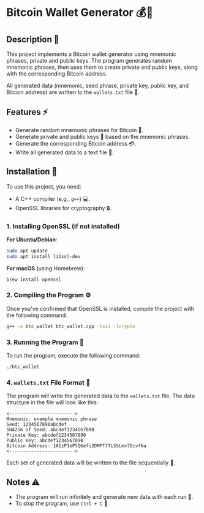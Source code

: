 # Bitcoin Wallet Generator 💰🔑

## Description 📝
This project implements a Bitcoin wallet generator using mnemonic phrases, private and public keys. The program generates random mnemonic phrases, then uses them to create private and public keys, along with the corresponding Bitcoin address.

All generated data (mnemonic, seed phrase, private key, public key, and Bitcoin address) are written to the `wallets.txt` file 📄.

## Features ⚡
- Generate random mnemonic phrases for Bitcoin 🧠.
- Generate private and public keys 🔐 based on the mnemonic phrases.
- Generate the corresponding Bitcoin address 💳.
- Write all generated data to a text file 💾.

## Installation 🚀

To use this project, you need:
- A C++ compiler (e.g., `g++`) 💻.
- OpenSSL libraries for cryptography 🔒.

### 1. Installing OpenSSL (if not installed)

**For Ubuntu/Debian**:
```bash
sudo apt update
sudo apt install libssl-dev
```

**For macOS** (using Homebrew):
```bash
brew install openssl
```

### 2. Compiling the Program ⚙️
Once you've confirmed that OpenSSL is installed, compile the project with the following command:

```bash
g++ -o btc_wallet btc_wallet.cpp -lssl -lcrypto
```

### 3. Running the Program 🚀
To run the program, execute the following command:

```bash
./btc_wallet
```

### 4. `wallets.txt` File Format 📂
The program will write the generated data to the `wallets.txt` file. The data structure in the file will look like this:

```
<------------------------>
Mnemonic: example mnemonic phrase
Seed: 1234567890abcdef
SHA256 of Seed: abcdef1234567890
Private Key: abcdef1234567890
Public Key: abcdef1234567890
Bitcoin Address: 1A1zP1eP5QGefi2DMPTfTL5SLmv7DivfNa
<------------------------>
```

Each set of generated data will be written to the file sequentially 🔄.

## Notes ⚠️
- The program will run infinitely and generate new data with each run 🔁.
- To stop the program, use `Ctrl + C` 🚫.
